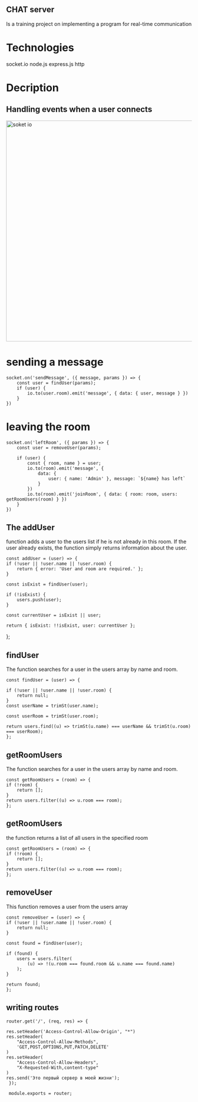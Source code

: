  ## CHAT server

Is a training project on implementing a program for real-time communication

# Technologies
socket.io
node.js
express.js
http



# Decription

## Handling events when a user connects

<img width="600" alt="soket io" src="https://github.com/user-attachments/assets/89a8c604-e1f5-4d30-aed7-1e3443d553a3">


# sending a message
    socket.on('sendMessage', ({ message, params }) => {
        const user = findUser(params);
        if (user) {
            io.to(user.room).emit('message', { data: { user, message } })
        }
    })

 # leaving the room
    socket.on('leftRoom', ({ params }) => {
        const user = removeUser(params);

        if (user) {
            const { room, name } = user;
            io.to(room).emit('message', {
                data: {
                    user: { name: 'Admin' }, message: `${name} has left`
                }
            })
            io.to(room).emit('joinRoom', { data: { room: room, users: getRoomUsers(room) } })
        }
    })


## The addUser
function adds a user to the users list if he is not already in this room.
If the user already exists, the function simply returns information about
the user.

    const addUser = (user) => {
    if (!user || !user.name || !user.room) {
        return { error: 'User and room are required.' };
    }

    const isExist = findUser(user);

    if (!isExist) {
        users.push(user);
    }

    const currentUser = isExist || user;

    return { isExist: !!isExist, user: currentUser };
};

## findUser
The function searches for a user in the users array by name and room.



    const findUser = (user) => {

    if (!user || !user.name || !user.room) {
        return null;
    }
    const userName = trimSt(user.name);
    
    const userRoom = trimSt(user.room);

    return users.find((u) => trimSt(u.name) === userName && trimSt(u.room) === userRoom);
    };

    
## getRoomUsers
The function searches for a user in the users array by name and room.

    const getRoomUsers = (room) => {
    if (!room) {
        return [];
    }
    return users.filter((u) => u.room === room);
    };

    
## getRoomUsers
the function returns a list of all users in the specified room

    const getRoomUsers = (room) => {
    if (!room) {
        return [];
    }
    return users.filter((u) => u.room === room);
    };

## removeUser
This function removes a user from the users array

    const removeUser = (user) => {
    if (!user || !user.name || !user.room) {
        return null;
    }

    const found = findUser(user);

    if (found) {
        users = users.filter(
            (u) => !(u.room === found.room && u.name === found.name)
        );
    }

    return found;
    };


## writing routes

    router.get('/', (req, res) => {

    res.setHeader('Access-Control-Allow-Origin', "*")
    res.setHeader(
        "Access-Control-Allow-Methods",
        'GET,POST,OPTIONS,PUT,PATCH,DELETE'
    )
    res.setHeader(
        "Access-Control-Allow-Headers",
        "X-Requested-With,content-type"
    )
    res.send('Это первый сервер в моей жизни');
     });

     module.exports = router;
